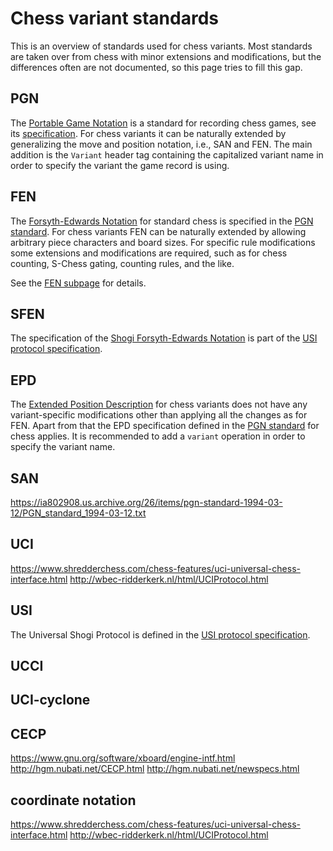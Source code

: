 # Chess variant standards

This is an overview of standards used for chess variants. Most standards are taken over from chess with minor extensions and modifications, but the differences often are not documented, so this page tries to fill this gap.

## PGN
The [Portable Game Notation](https://en.wikipedia.org/wiki/Portable_Game_Notation) is a standard for recording chess games, see its [specification](https://ia802908.us.archive.org/26/items/pgn-standard-1994-03-12/PGN_standard_1994-03-12.txt). For chess variants it can be naturally extended by generalizing the move and position notation, i.e., SAN and FEN. The main addition is the `Variant` header tag containing the capitalized variant name in order to specify the variant the game record is using.
## FEN
The [Forsyth-Edwards Notation]() for standard chess is specified in the [PGN standard](https://ia802908.us.archive.org/26/items/pgn-standard-1994-03-12/PGN_standard_1994-03-12.txt). For chess variants FEN can be naturally extended by allowing arbitrary piece characters and board sizes. For specific rule modifications some extensions and modifications are required, such as for chess counting, S-Chess gating, counting rules, and the like.

See the [FEN subpage](/fen.md) for details.
## SFEN
The specification of the [Shogi Forsyth-Edwards Notation](https://en.wikipedia.org/wiki/Shogi_notation#SFEN) is part of the [USI protocol specification](http://hgm.nubati.net/usi.html).
## EPD
The [Extended Position Description](https://www.chessprogramming.org/Extended_Position_Description) for chess variants does not have any variant-specific modifications other than applying all the changes as for FEN. Apart from that the EPD specification defined in the [PGN standard](https://ia802908.us.archive.org/26/items/pgn-standard-1994-03-12/PGN_standard_1994-03-12.txt) for chess applies. It is recommended to add a `variant` operation in order to specify the variant name.
## SAN
https://ia802908.us.archive.org/26/items/pgn-standard-1994-03-12/PGN_standard_1994-03-12.txt
## UCI
https://www.shredderchess.com/chess-features/uci-universal-chess-interface.html
http://wbec-ridderkerk.nl/html/UCIProtocol.html
## USI
The Universal Shogi Protocol is defined in the [USI protocol specification](http://hgm.nubati.net/usi.html).
## UCCI
## UCI-cyclone
## CECP
https://www.gnu.org/software/xboard/engine-intf.html
http://hgm.nubati.net/CECP.html
http://hgm.nubati.net/newspecs.html
## coordinate notation
https://www.shredderchess.com/chess-features/uci-universal-chess-interface.html
http://wbec-ridderkerk.nl/html/UCIProtocol.html

